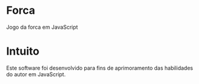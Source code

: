 # Forca
Jogo da forca em JavaScript

# Intuito
Este software foi desenvolvido para fins de aprimoramento das habilidades do autor em JavaScript.
